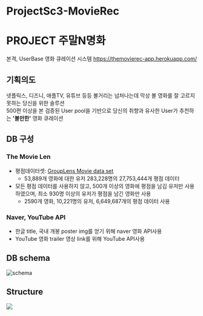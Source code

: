 # ProjectSc3-MovieRec

# PROJECT 주말N명화
본격, UserBase 영화 큐레이션 시스템
https://themovierec-app.herokuapp.com/
## 기획의도
넷플릭스, 디즈니, 애플TV, 유튜브 등등 볼거리는 넘처나는데 막상 볼 영화를 잘 고르지 못하는 당신을 위한 솔루션  
500편 이상을 본 검증된 User pool을 기반으로 당신의 취향과 유사한 User가 추천하는 **'볼만한'** 영화 큐레이션

## DB 구성
### The Movie Len
- 평점데이터셋: [GroupLens Movie data set](https://grouplens.org/datasets/movielens/) 
  - 53,889개 영화에 대한 유저 283,228명의 27,753,444개 평점 데이터
- 모든 평점 데이터를 사용하지 않고, 500개 이상의 영화에 평점을 남김 유저만 사용하였으며, 최소 930명 이상의 유저가 평점을 남긴 영화만 사용
  - 2590개 영화, 10,221명의 유저, 6,649,687개의 평점 데이터 사용
### Naver, YouTube API
- 한글 title, 국내 개봉 poster img를 얻기 위해 naver 영화 API사용
- YouTube 영화 trailer 영상 link를 위해 YouTube API사용


## DB schema
![schema](https://user-images.githubusercontent.com/74405346/112937095-031d3380-9162-11eb-805c-75ad417bdc40.png)

## Structure
![](https://user-images.githubusercontent.com/74405346/113112674-68495580-9244-11eb-8aad-5bf2fca738b5.png)
